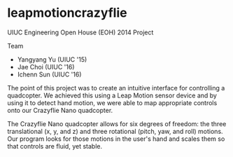 leapmotioncrazyflie
===================

UIUC Engineering Open House (EOH) 2014 Project

Team
- Yangyang Yu (UIUC '15)
- Jae Choi (UIUC '16)
- Ichenn Sun (UIUC '16)

The point of this project was to create an intuitive interface for controlling a quadcopter. We achieved this using a Leap Motion sensor device and by using it to detect hand motion, we were able to map appropriate controls onto our Crazyflie Nano quadcopter.

The Crazyflie Nano quadcopter allows for six degrees of freedom: the three translational (x, y, and z) and three rotational (pitch, yaw, and roll) motions. Our program looks for those motions in the user's hand and scales them so that controls are fluid, yet stable.
